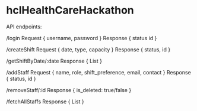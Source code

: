 # hclHealthCareHackathon
API endpoints:

/login
  Request
    {
      username,
      password
    }
  Response
    {
      status
      id
    }

/createShift
  Request
    {
      date,
      type,
      capacity
    }
  Response
    {
      status,
      id
    }

/getShiftByDate/:date
  Response
    {
      List<ShiftInstance>
    }


/addStaff
  Request
    {
      name,
      role,
      shift_preference,
      email,
      contact
    }
  Response 
    {
      status,
      id
    }

/removeStaff/:id
  Response 
    {
      is_deleted: true/false
    }

/fetchAllStaffs
  Response
    {
      List<Staffs>
    }